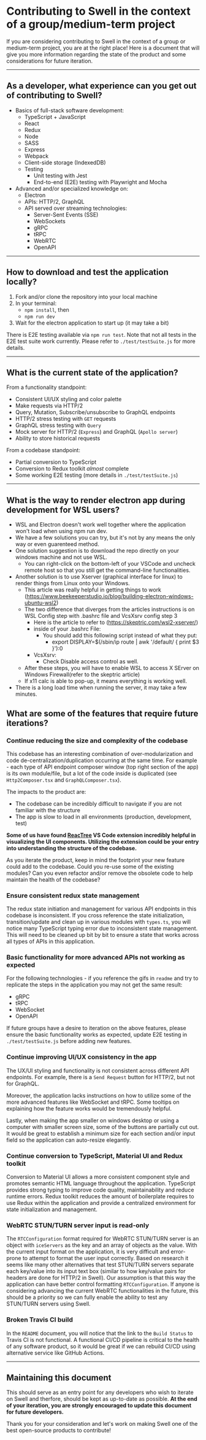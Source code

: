 # Contributing to Swell in the context of a group/medium-term project

If you are considering contributing to Swell in the context of a group or medium-term project, you are at the right place! Here is a document that will give you more information regarding the state of the product and some considerations for future iteration.

---

## As a developer, what experience can you get out of contributing to Swell?

- Basics of full-stack software development:
  - TypeScript + JavaScript
  - React
  - Redux
  - Node
  - SASS
  - Express
  - Webpack
  - Client-side storage (IndexedDB)
  - Testing
    - Unit testing with Jest
    - End-to-end (E2E) testing with Playwright and Mocha
- Advanced and/or specialized knowledge on:
  - Electron
  - APIs: HTTP/2, GraphQL
  - API served over streaming technologies:
    - Server-Sent Events (SSE)
    - WebSockets
    - gRPC
    - tRPC
    - WebRTC
    - OpenAPI

---

## How to download and test the application locally?

1. Fork and/or clone the repository into your local machine
2. In your terminal:
   - `npm install`, then
   - `npm run dev`
3. Wait for the electron application to start up (it may take a bit)

There is E2E testing available via `npm run test`. Note that not all tests in the E2E test suite work currently. Please refer to `./test/testSuite.js` for more details.

---

## What is the current state of the application?

From a functionality standpoint:

- Consistent UI/UX styling and color palette
- Make requests via HTTP/2
- Query, Mutation, Subscribe/unsubscribe to GraphQL endpoints
- HTTP/2 stress testing with `GET` requests
- GraphQL stress testing with `Query`
- Mock server for HTTP/2 (`Express`) and GraphQL (`Apollo server`)
- Ability to store historical requests

From a codebase standpoint:

- Partial conversion to TypeScript
- Conversion to Redux toolkit _almost_ complete
- Some working E2E testing (more details in `./test/testSuite.js`)

---

## What is the way to render electron app during development for WSL users?

- WSL and Electron doesn't work well together where the application won't load when using npm run dev.
- We have a few solutions you can try, but it's not by any means the only way or even guarenteed method.
- One solution suggestion is to download the repo directly on your windows machine and not use WSL.
    - You can right-click on the bottom-left of your VSCode and uncheck remote host so that you still get the command-line functionalities.
- Another solution is to use Xserver (graphical interface for linux) to render things from Linux onto your Windows.
    - This article was really helpful in getting things to work (https://www.beekeeperstudio.io/blog/building-electron-windows-ubuntu-wsl2)
    - The two difference that diverges from the articles instructions is on WSL Config step with .bashrc file and VcsXsrv config step 3
        - Here is the article to refer to (https://skeptric.com/wsl2-xserver/)
        - inside of your .bashrc File: 
            - You should add this following script instead of what they put:
                - export DISPLAY=$(/sbin/ip route | awk '/default/ { print $3 }'):0
        - VcsXsrv:
            - Check Disable access control as well.
    - After these steps, you will have to enable WSL to access X SErver on Windows Firewall(refer to the skeptric article)
    - If x11 calc is able to pop-up, it means everything is working well.
- There is a long load time when running the server, it may take a few minutes.

## What are some of the features that require future iterations?

### Continue reducing the size and complexity of the codebase

This codebase has an interesting combination of over-modularization and code de-centralization/duplication occurring at the same time. For example - each type of API endpoint composer window (top right section of the app) is its own module/file, but a lot of the code inside is duplicated (see `Http2Composer.tsx` and `GraphQLComposer.tsx`).

The impacts to the product are:

- The codebase can be incredibly difficult to navigate if you are not familiar with the structure
- The app is slow to load in all environments (production, development, test)

**Some of us have found [ReacTree](https://reactree.dev/) VS Code extension incredibly helpful in visualizing the UI components. Utilizing the extension could be your entry into understanding the structure of the codebase.**

As you iterate the product, keep in mind the footprint your new feature could add to the codebase. Could you re-use some of the existing modules? Can you even refactor and/or remove the obsolete code to help maintain the health of the codebase?

### Ensure consistent redux state management

The redux state initiation and management for various API endpoints in this codebase is inconsistent. If you cross reference the state initialization, transition/update and clean up in various modules with `types.ts`, you will notice many TypeScript typing error due to inconsistent state management. This will need to be cleaned up bit by bit to ensure a state that works across all types of APIs in this application.

### Basic functionality for more advanced APIs not working as expected

For the following technologies - if you reference the gifs in `readme` and try to replicate the steps in the application you may not get the same result:

- gRPC
- tRPC
- WebSocket
- OpenAPI

If future groups have a desire to iteration on the above features, please ensure the basic functionality works as expected, update E2E testing in `./test/testSuite.js` before adding new features.

### Continue improving UI/UX consistency in the app

The UX/UI styling and functionality is not consistent across different API endpoints. For example, there is a `Send Request` button for HTTP/2, but not for GraphQL.

Moreover, the application lacks instructions on how to utilize some of the more advanced features like WebSocket and tRPC. Some tooltips on explaining how the feature works would be tremendously helpful.

Lastly, when making the app smaller on windows desktop or using a computer with smaller screen size, some of the buttons are partially cut out. It would be great to establish a minimum size for each section and/or input field so the application can auto-resize elegantly.

### Continue conversion to TypeScript, Material UI and Redux toolkit

Conversion to Material UI allows a more consistent component style and promotes semantic HTML language throughout the application. TypeScript provides strong typing to improve code quality, maintainability and reduce runtime errors. Redux toolkit reduces the amount of boilerplate requires to use Redux within the application and provide a centralized environment for state initialization and management.

### WebRTC STUN/TURN server input is read-only

The `RTCConfiguration` format required for WebRTC STUN/TURN server is an object with `iceServers` as the key and an array of objects as the value. With the current input format on the application, it is very difficult and error-prone to attempt to format the user input correctly. Based on research it seems like many other alternatives that test STUN/TURN servers separate each key/value into its input text box (similar to how key/value pairs for headers are done for HTTP/2 in Swell). Our assumption is that this way the application can have better control formatting `RTCConfiguration`. If anyone is considering advancing the current WebRTC functionalities in the future, this should be a priority so we can fully enable the ability to test any STUN/TURN servers using Swell.

### Broken Travis CI build

In the `README` document, you will notice that the link to the `Build Status` to Travis CI is not functional. A functional CI/CD pipeline is critical to the health of any software product, so it would be great if we can rebuild CI/CD using alternative service like GitHub Actions.

---

## Maintaining this document

This should serve as an entry point for any developers who wish to iterate on Swell and therfore, should be kept as up-to-date as possible. **At the end of your iteration, you are strongly encouraged to update this document for future developers.**

Thank you for your consideration and let's work on making Swell one of the best open-source products to contribute!

